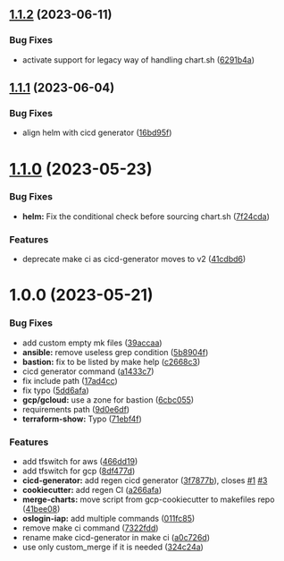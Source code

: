 ## [1.1.2](https://git.sk5.io/skale-5/makefiles/compare/v1.1.1...v1.1.2) (2023-06-11)


### Bug Fixes

* activate support for legacy way of handling chart.sh ([6291b4a](https://git.sk5.io/skale-5/makefiles/commit/6291b4af3271812adabaf5d4576cab3366ddc0d1))

## [1.1.1](https://git.sk5.io/skale-5/makefiles/compare/v1.1.0...v1.1.1) (2023-06-04)


### Bug Fixes

* align helm with cicd generator ([16bd95f](https://git.sk5.io/skale-5/makefiles/commit/16bd95f0477a308102f36ea28dcaf94dac0379b6))

# [1.1.0](https://git.sk5.io/skale-5/makefiles/compare/v1.0.0...v1.1.0) (2023-05-23)


### Bug Fixes

* **helm:** Fix the conditional check before sourcing chart.sh ([7f24cda](https://git.sk5.io/skale-5/makefiles/commit/7f24cda9df057187063a03a0a4e10d295b003c3c))


### Features

* deprecate make ci as cicd-generator moves to v2 ([41cdbd6](https://git.sk5.io/skale-5/makefiles/commit/41cdbd65c1dedd8799ed9069fc3e30de63c3bc8b))

# 1.0.0 (2023-05-21)


### Bug Fixes

* add custom empty mk files ([39accaa](https://git.sk5.io/skale-5/makefiles/commit/39accaaa51bdd1b46d752bbdefd0e74fcb160db8))
* **ansible:** remove useless grep condition ([5b8904f](https://git.sk5.io/skale-5/makefiles/commit/5b8904f840b25b9a840bd1bd993c09ef779215f7))
* **bastion:** fix to be listed by make help ([c2668c3](https://git.sk5.io/skale-5/makefiles/commit/c2668c3a110c9cc2f6cd20d157c39e25d69dca04))
* cicd generator command ([a1433c7](https://git.sk5.io/skale-5/makefiles/commit/a1433c7d272467ab148869e3ce95d2844c174a22))
* fix include path ([17ad4cc](https://git.sk5.io/skale-5/makefiles/commit/17ad4ccc3e625aa700a6d8cf7458d80c2c7a2e9d))
* fix typo ([5dd6afa](https://git.sk5.io/skale-5/makefiles/commit/5dd6afab5827920b4aca734200e4b83339bb6be5))
* **gcp/gcloud:** use a zone for bastion ([6cbc055](https://git.sk5.io/skale-5/makefiles/commit/6cbc055bb3ea77afc3f9409af5676afb170aef80))
* requirements path ([9d0e6df](https://git.sk5.io/skale-5/makefiles/commit/9d0e6dfbcceeda707fefb0483b1a9057423faa58))
* **terraform-show:** Typo ([71ebf4f](https://git.sk5.io/skale-5/makefiles/commit/71ebf4f0abe86aa8f694ad9bbe2dc4637044e11c))


### Features

* add tfswitch for aws ([466dd19](https://git.sk5.io/skale-5/makefiles/commit/466dd19a8d2f8713342ce7378ee1c190b938ce8b))
* add tfswitch for gcp ([8df477d](https://git.sk5.io/skale-5/makefiles/commit/8df477d90ca00bd8cef99f13fe987767fd6c96a7))
* **cicd-generator:** add regen cicd generator ([3f7877b](https://git.sk5.io/skale-5/makefiles/commit/3f7877ba48752deb4ccc4561898c8c545b43a7b9)), closes [#1](https://git.sk5.io/skale-5/makefiles/issues/1) [#3](https://git.sk5.io/skale-5/makefiles/issues/3)
* **cookiecutter:** add regen CI ([a266afa](https://git.sk5.io/skale-5/makefiles/commit/a266afa06ead9172e2191949e2ac234fc6630729))
* **merge-charts:** move script from gcp-cookiecutter to makefiles repo ([41bee08](https://git.sk5.io/skale-5/makefiles/commit/41bee085f764cfd154441aee8c3c83c8c1b02998))
* **oslogin-iap:** add multiple commands ([011fc85](https://git.sk5.io/skale-5/makefiles/commit/011fc855d014a721663c8d84f35d93cee64d87e8))
* remove make ci command ([7322fdd](https://git.sk5.io/skale-5/makefiles/commit/7322fdd27aadf25be05dcc59583089a314dbfc8c))
* rename make cicd-generator in make ci ([a0c726d](https://git.sk5.io/skale-5/makefiles/commit/a0c726de90821b2cecc2e8dc9dcbdd44c1f53e4a))
* use only custom_merge if it is needed ([324c24a](https://git.sk5.io/skale-5/makefiles/commit/324c24aa87116117c5a61139add33cf9958e4dd8))
